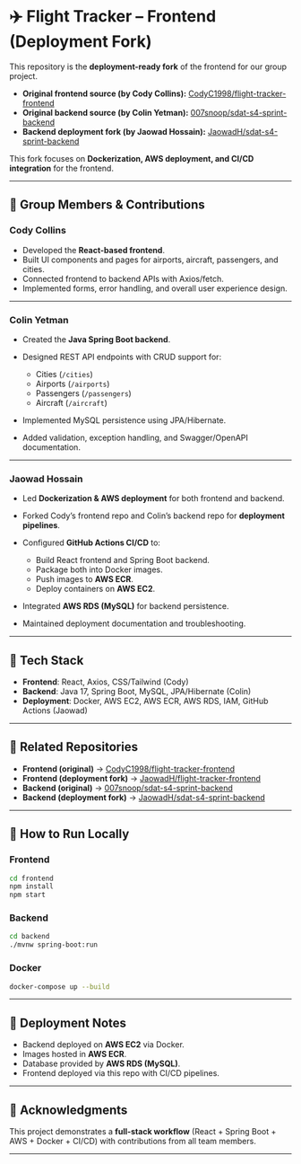 # ✈️ Flight Tracker – Frontend (Deployment Fork)

This repository is the **deployment-ready fork** of the frontend for our group project.

* **Original frontend source (by Cody Collins):** [CodyC1998/flight-tracker-frontend](https://github.com/CodyC1998/flight-tracker-frontend)
* **Original backend source (by Colin Yetman):** [007snoop/sdat-s4-sprint-backend](https://github.com/007snoop/sdat-s4-sprint-backend)
* **Backend deployment fork (by Jaowad Hossain):** [JaowadH/sdat-s4-sprint-backend](https://github.com/JaowadH/sdat-s4-sprint-backend)

This fork focuses on **Dockerization, AWS deployment, and CI/CD integration** for the frontend.

---

## 👥 Group Members & Contributions

### **Cody Collins**

* Developed the **React-based frontend**.
* Built UI components and pages for airports, aircraft, passengers, and cities.
* Connected frontend to backend APIs with Axios/fetch.
* Implemented forms, error handling, and overall user experience design.

---

### **Colin Yetman**

* Created the **Java Spring Boot backend**.
* Designed REST API endpoints with CRUD support for:

  * Cities (`/cities`)
  * Airports (`/airports`)
  * Passengers (`/passengers`)
  * Aircraft (`/aircraft`)
* Implemented MySQL persistence using JPA/Hibernate.
* Added validation, exception handling, and Swagger/OpenAPI documentation.

---

### **Jaowad Hossain**

* Led **Dockerization & AWS deployment** for both frontend and backend.
* Forked Cody’s frontend repo and Colin’s backend repo for **deployment pipelines**.
* Configured **GitHub Actions CI/CD** to:

  * Build React frontend and Spring Boot backend.
  * Package both into Docker images.
  * Push images to **AWS ECR**.
  * Deploy containers on **AWS EC2**.
* Integrated **AWS RDS (MySQL)** for backend persistence.
* Maintained deployment documentation and troubleshooting.

---

## 🚀 Tech Stack

* **Frontend**: React, Axios, CSS/Tailwind (Cody)
* **Backend**: Java 17, Spring Boot, MySQL, JPA/Hibernate (Colin)
* **Deployment**: Docker, AWS EC2, AWS ECR, AWS RDS, IAM, GitHub Actions (Jaowad)

---

## 🔗 Related Repositories

* **Frontend (original)** → [CodyC1998/flight-tracker-frontend](https://github.com/CodyC1998/flight-tracker-frontend)
* **Frontend (deployment fork)** → [JaowadH/flight-tracker-frontend](https://github.com/JaowadH/flight-tracker-frontend)
* **Backend (original)** → [007snoop/sdat-s4-sprint-backend](https://github.com/007snoop/sdat-s4-sprint-backend)
* **Backend (deployment fork)** → [JaowadH/sdat-s4-sprint-backend](https://github.com/JaowadH/sdat-s4-sprint-backend)

---

## 📖 How to Run Locally

### Frontend

```bash
cd frontend
npm install
npm start
```

### Backend

```bash
cd backend
./mvnw spring-boot:run
```

### Docker

```bash
docker-compose up --build
```

---

## 📌 Deployment Notes

* Backend deployed on **AWS EC2** via Docker.
* Images hosted in **AWS ECR**.
* Database provided by **AWS RDS (MySQL)**.
* Frontend deployed via this repo with CI/CD pipelines.

---

## 🙌 Acknowledgments

This project demonstrates a **full-stack workflow** (React + Spring Boot + AWS + Docker + CI/CD) with contributions from all team members.

---

